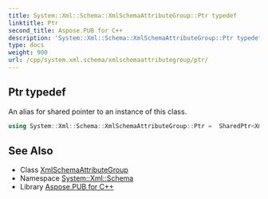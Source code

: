 ```yaml
---
title: System::Xml::Schema::XmlSchemaAttributeGroup::Ptr typedef
linktitle: Ptr
second_title: Aspose.PUB for C++
description: 'System::Xml::Schema::XmlSchemaAttributeGroup::Ptr typedef. An alias for shared pointer to an instance of this class in C++.'
type: docs
weight: 900
url: /cpp/system.xml.schema/xmlschemaattributegroup/ptr/
---
```

## Ptr typedef


An alias for shared pointer to an instance of this class.

```cpp
using System::Xml::Schema::XmlSchemaAttributeGroup::Ptr =  SharedPtr<XmlSchemaAttributeGroup>
```

## See Also

* Class [XmlSchemaAttributeGroup](../)
* Namespace [System::Xml::Schema](../../)
* Library [Aspose.PUB for C++](../../../)
